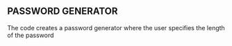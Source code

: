 ## PASSWORD GENERATOR

The code creates a password generator where the user specifies the length of the password
